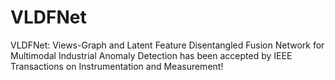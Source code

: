 # VLDFNet
VLDFNet: Views-Graph and Latent Feature Disentangled Fusion Network for Multimodal Industrial Anomaly Detection has been accepted by IEEE Transactions on Instrumentation and Measurement!

